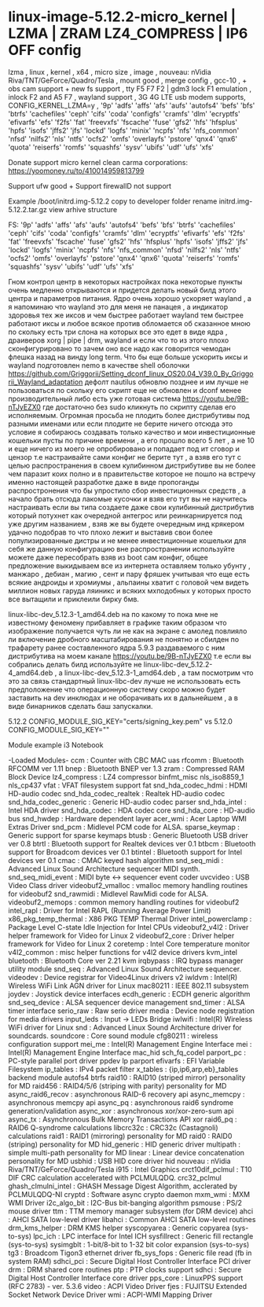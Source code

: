 # linux-image-5.12.2-micro_kernel | LZMA | ZRAM LZ4_COMPRESS | IP6 OFF config
lzma , linux , kernel , x64 , micro size , image , nouveau: nVidia Riva/TNT/GeForce/Quadro/Tesla , mount good , merge config , gcc-10 , + obs cam support + new fs support , tty F5 F7 F2 | gdm3 lock F1 emulation , inlock F2 and А5 F7 , wayland support , 3G 4G LTE usb modem supports, CONFIG_KERNEL_LZMA=y , '9p' 'adfs' 'affs' 'afs' 'aufs' 'autofs4' 'befs' 'bfs' 'btrfs' 'cachefiles' 'ceph' 'cifs' 'coda' 'configfs' 'cramfs' 'dlm' 'ecryptfs' 'efivarfs' 'efs' 'f2fs' 'fat' 'freevxfs' 'fscache' 'fuse' 'gfs2' 'hfs' 'hfsplus' 'hpfs' 'isofs' 'jffs2' 'jfs' 'lockd' 'logfs' 'minix' 'ncpfs' 'nfs' 'nfs_common' 'nfsd' 'nilfs2' 'nls' 'ntfs' 'ocfs2' 'omfs' 'overlayfs' 'pstore' 'qnx4' 'qnx6' 'quota' 'reiserfs' 'romfs' 'squashfs' 'sysv' 'ubifs' 'udf' 'ufs' 'xfs'

Donate support micro kernel clean carma corporations: https://yoomoney.ru/to/410014959813799

Support ufw good + Support firewallD not support 

Example /boot/initrd.img-5.12.2 copy to developer folder rename initrd.img-5.12.2.tar.gz view arhive structure

FS: '9p' 'adfs' 'affs' 'afs' 'aufs' 'autofs4' 'befs' 'bfs' 'btrfs' 'cachefiles' 'ceph' 'cifs' 'coda' 'configfs' 'cramfs' 'dlm' 'ecryptfs' 'efivarfs' 'efs' 'f2fs' 'fat' 'freevxfs' 'fscache' 'fuse' 'gfs2' 'hfs' 'hfsplus' 'hpfs' 'isofs' 'jffs2' 'jfs' 'lockd' 'logfs' 'minix' 'ncpfs' 'nfs' 'nfs_common' 'nfsd' 'nilfs2' 'nls' 'ntfs' 'ocfs2' 'omfs' 'overlayfs' 'pstore' 'qnx4' 'qnx6' 'quota' 'reiserfs' 'romfs' 'squashfs' 'sysv' 'ubifs' 'udf' 'ufs' 'xfs'

Гном контрол центр в некоторых настройках пока некоторые пункты очень медленно открываются и придется делать новый билд этого центра и параметров питания. Ядро очень хорошо ускоряет wayland , а я напоминаю что wayland это для меня не панацея , а индикатор здоровья тех же иксов и чем быстрее работает wayland тем быстрее работают иксы и любое всякое против обломается об сказанное мною по скольку есть три слона на которых все это едет в виде ядра , драиверов xorg | pipe | drm, wayland и если что то из этого плохо сконфигурировано то зачем оно все надо как говорится чемодан флешка назад на винду long term. Что бы еще больше ускорить иксы и wayland подготовлен nemo в качестве shell оболочки https://github.com/Griggorii/Setting_dconf_linux_OS20.04_V39.0_By_Griggorii_Wayland_adaptation дефолт nautilus обновлю позднее и им лучше не пользоваться по скольку его скрипт еще не обновлен и dconf менее производительный либо есть уже готовая система https://youtu.be/9B-nTJyEZX0 где достаточно без sudo кликнуть по скрипту сделав его исполняемым. Огромная просьба не плодить более дистрибутивы под разными именами или если плодите не берите ничего отсюда это условие я собираюсь создавать только качество и мои инвестиционные кошельки пусты по причине времени , а его прошло всего 5 лет , а не 10 и еще ничего из моего не опробировано и попадает под ит сговор и цензор т.е настраивайте сами конфиг не берите тут , а взяв его тут с целью распространения в своем кулибинном дистрибутиве вы не более чем паразит коих полно и в правительстве которое не пошло на встречу именно настоящей разработке даже в виде пропоганды распростронения что бы упростило сбор инвестиционных средств , а начало брать отсюда лакомые кусочки и взяв его тут вы не научитесь настраивать если вы типа создаете даже свои кулибинный дистрибутив который потухнет как очередной антегрос или реинкарнируется под уже другим названием , взяв же вы будете очередным инд крякером удачно подобрав то что плохо лежит и выставив свои более популизированные дистры и не менее инвестиционные кошельки для себя же данную конфигурацию вне распространении используйте можете даже пересобрать взяв из boot сам конфиг, общее предложение выкидываем все из интернета оставляем только убунту , манжаро , дебиан , магию , сент и пару фряшек учитывая что еще есть всякие андроиды и хромиумы , альпаины хватит с головой чем видеть миллион новых гаруда ляиникс и всяких мхподобных у которых просто все вытащили и приклеили бирку бмв.

linux-libc-dev_5.12.3-1_amd64.deb на по какому то пока мне не известному феномену прибавляет в графике таким образом что изображение получается чуть ли не как на экране с амолед повлияло ли включение дробного масштабирования не понятно и сбилден по трафарету ранее составленного ядра 5.9.3 раздаваемого с ним дистрибутива на моем канале https://youtu.be/9B-nTJyEZX0 т.е если вы собрались делать билд используйте не linux-libc-dev_5.12.2-4_amd64.deb , а linux-libc-dev_5.12.3-1_amd64.deb , а там посмотрим что это за связь  стандартный linux-libc-dev лучше не использовать есть предположение что операционную систему скоро можно будет заставить на dev инклюдах и не оборачивать их в дальнейшем , а в виде бинарников сделать баш запускалки.

5.12.2 CONFIG_MODULE_SIG_KEY="certs/signing_key.pem" vs 5.12.0 CONFIG_MODULE_SIG_KEY=""

Module example i3 Notebook

-Loaded Modules-
ccm		: Counter with CBC MAC
uas
rfcomm		: Bluetooth RFCOMM ver 1.11
bnep		: Bluetooth BNEP ver 1.3
zram		: Compressed RAM Block Device
lz4_compress		: LZ4 compressor
binfmt_misc
nls_iso8859_1
nls_cp437
vfat		: VFAT filesystem support
fat
snd_hda_codec_hdmi		: HDMI HD-audio codec
snd_hda_codec_realtek		: Realtek HD-audio codec
snd_hda_codec_generic		: Generic HD-audio codec parser
snd_hda_intel		: Intel HDA driver
snd_hda_codec		: HDA codec core
snd_hda_core		: HD-audio bus
snd_hwdep		: Hardware dependent layer
acer_wmi		: Acer Laptop WMI Extras Driver
snd_pcm		: Midlevel PCM code for ALSA.
sparse_keymap		: Generic support for sparse keymaps
btusb		: Generic Bluetooth USB driver ver 0.8
btrtl		: Bluetooth support for Realtek devices ver 0.1
btbcm		: Bluetooth support for Broadcom devices ver 0.1
btintel		: Bluetooth support for Intel devices ver 0.1
cmac		: CMAC keyed hash algorithm
snd_seq_midi		: Advanced Linux Sound Architecture sequencer MIDI synth.
snd_seq_midi_event		: MIDI byte &lt;-&gt; sequencer event coder
uvcvideo		: USB Video Class driver
videobuf2_vmalloc		: vmalloc memory handling routines for videobuf2
snd_rawmidi		: Midlevel RawMidi code for ALSA.
videobuf2_memops		: common memory handling routines for videobuf2
intel_rapl		: Driver for Intel RAPL (Running Average Power Limit)
x86_pkg_temp_thermal		: X86 PKG TEMP Thermal Driver
intel_powerclamp		: Package Level C-state Idle Injection for Intel CPUs
videobuf2_v4l2		: Driver helper framework for Video for Linux 2
videobuf2_core		: Driver helper framework for Video for Linux 2
coretemp		: Intel Core temperature monitor
v4l2_common		: misc helper functions for v4l2 device drivers
kvm_intel
bluetooth		: Bluetooth Core ver 2.21
kvm
irqbypass		: IRQ bypass manager utility module
snd_seq		: Advanced Linux Sound Architecture sequencer.
videodev		: Device registrar for Video4Linux drivers v2
iwldvm		: Intel(R) Wireless WiFi Link AGN driver for Linux
mac80211		: IEEE 802.11 subsystem
joydev		: Joystick device interfaces
ecdh_generic		: ECDH generic algorithm
snd_seq_device		: ALSA sequencer device management
snd_timer		: ALSA timer interface
serio_raw		: Raw serio driver
media		: Device node registration for media drivers
input_leds		: Input -&gt; LEDs Bridge
iwlwifi		: Intel(R) Wireless WiFi driver for Linux
snd		: Advanced Linux Sound Architecture driver for soundcards.
soundcore		: Core sound module
cfg80211		: wireless configuration support
mei_me		: Intel(R) Management Engine Interface
mei		: Intel(R) Management Engine Interface
mac_hid
sch_fq_codel
parport_pc		: PC-style parallel port driver
ppdev
lp
parport
efivarfs		: EFI Variable Filesystem
ip_tables		: IPv4 packet filter
x_tables		: {ip,ip6,arp,eb}_tables backend module
autofs4
btrfs
raid10		: RAID10 (striped mirror) personality for MD
raid456		: RAID4/5/6 (striping with parity) personality for MD
async_raid6_recov		: asynchronous RAID-6 recovery api
async_memcpy		: asynchronous memcpy api
async_pq		: asynchronous raid6 syndrome generation/validation
async_xor		: asynchronous xor/xor-zero-sum api
async_tx		: Asynchronous Bulk Memory Transactions API
xor
raid6_pq		: RAID6 Q-syndrome calculations
libcrc32c		: CRC32c (Castagnoli) calculations
raid1		: RAID1 (mirroring) personality for MD
raid0		: RAID0 (striping) personality for MD
hid_generic		: HID generic driver
multipath		: simple multi-path personality for MD
linear		: Linear device concatenation personality for MD
usbhid		: USB HID core driver
hid
nouveau		: nVidia Riva/TNT/GeForce/Quadro/Tesla
i915		: Intel Graphics
crct10dif_pclmul		: T10 DIF CRC calculation accelerated with PCLMULQDQ.
crc32_pclmul
ghash_clmulni_intel		: GHASH Message Digest Algorithm, acclerated by PCLMULQDQ-NI
cryptd		: Software async crypto daemon
mxm_wmi		: MXM WMI Driver
i2c_algo_bit		: I2C-Bus bit-banging algorithm
psmouse		: PS/2 mouse driver
ttm		: TTM memory manager subsystem (for DRM device)
ahci		: AHCI SATA low-level driver
libahci		: Common AHCI SATA low-level routines
drm_kms_helper		: DRM KMS helper
syscopyarea		: Generic copyarea (sys-to-sys)
lpc_ich		: LPC interface for Intel ICH
sysfillrect		: Generic fill rectangle (sys-to-sys)
sysimgblt		: 1-bit/8-bit to 1-32 bit color expansion (sys-to-sys)
tg3		: Broadcom Tigon3 ethernet driver
fb_sys_fops		: Generic file read (fb in system RAM)
sdhci_pci		: Secure Digital Host Controller Interface PCI driver
drm		: DRM shared core routines
ptp		: PTP clocks support
sdhci		: Secure Digital Host Controller Interface core driver
pps_core		: LinuxPPS support (RFC 2783) - ver. 5.3.6
video		: ACPI Video Driver
fjes		: FUJITSU Extended Socket Network Device Driver
wmi		: ACPI-WMI Mapping Driver

